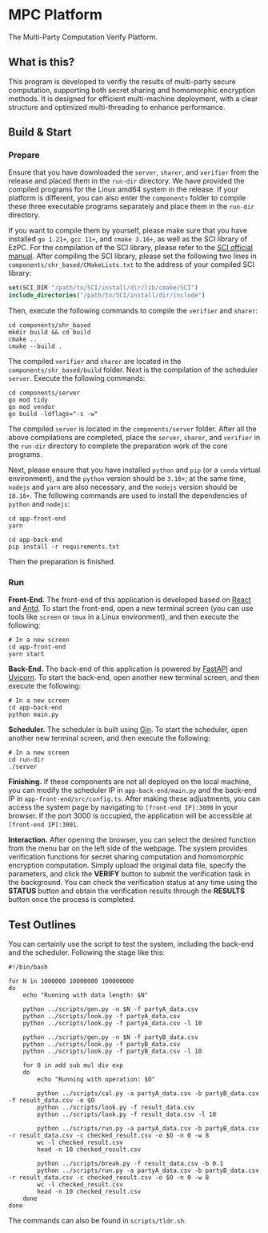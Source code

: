 # MPC Platform

The Multi-Party Computation Verify Platform.

## What is this?

This program is developed to verifiy the results of multi-party secure computation, supporting both secret sharing and homomorphic encryption methods. It is designed for efficient multi-machine deployment, with a clear structure and optimized multi-threading to enhance performance.

## Build & Start

### Prepare

Ensure that you have downloaded the `server`, `sharer`, and `verifier` from the release and placed them in the `run-dir` directory. We have provided the compiled programs for the Linux amd64 system in the release. If your platform is different, you can also enter the `components` folder to compile these three executable programs separately and place them in the `run-dir` directory.

If you want to compile them by yourself, please make sure that you have installed `go 1.21+`, `gcc 11+`, and `cmake 3.16+`, as well as the SCI library of EzPC. For the compilation of the SCI library, please refer to the [SCI official manual](https://github.com/mpc-msri/EzPC/tree/master/SCI#readme). After compiling the SCI library, please set the following two lines in `components/shr_based/CMakeLists.txt` to the address of your compiled SCI library:
```cmake
set(SCI_DIR "/path/to/SCI/install/dir/lib/cmake/SCI")
include_directories("/path/to/SCI/install/dir/include")
```
Then, execute the following commands to compile the `verifier` and `sharer`:
```shell
cd components/shr_based
mkdir build && cd build
cmake ..
cmake --build .
```
The compiled `verifier` and `sharer` are located in the `components/shr_based/build` folder. Next is the compilation of the scheduler `server`. Execute the following commands:
```shell
cd components/server
go mod tidy
go mod vendor
go build -ldflags="-s -w"
```
The compiled `server` is located in the `components/server` folder. After all the above compilations are completed, place the `server`, `sharer`, and `verifier` in the `run-dir` directory to complete the preparation work of the core programs.

Next, please ensure that you have installed `python` and `pip` (or a `conda` virtual environment), and the `python` version should be `3.10+`; at the same time, `nodejs` and `yarn` are also necessary, and the `nodejs` version should be `18.16+`. The following commands are used to install the dependencies of `python` and `nodejs`:
```shell
cd app-front-end
yarn

cd app-back-end
pip install -r requirements.txt
```
Then the preparation is finished.

### Run

**Front-End.** The front-end of this application is developed based on [React](https://github.com/facebook/react) and [Antd](https://github.com/ant-design/ant-design). To start the front-end, open a new terminal screen (you can use tools like `screen` or `tmux` in a Linux environment), and then execute the following:
```shell
# In a new screen
cd app-front-end
yarn start
```

**Back-End.** The back-end of this application is powered by [FastAPI](https://github.com/fastapi/fastapi) and [Uvicorn](https://github.com/encode/uvicorn). To start the back-end, open another new terminal screen, and then execute the following:
```shell
# In a new screen
cd app-back-end
python main.py
```

**Scheduler.** The scheduler is built using [Gin](https://github.com/gin-gonic/gin). To start the scheduler, open another new terminal screen, and then execute the following:
```shell
# In a new screen
cd run-dir
./server
```

**Finishing.** If these components are not all deployed on the local machine, you can modify the scheduler IP in `app-back-end/main.py` and the back-end IP in `app-front-end/src/config.ts`. After making these adjustments, you can access the system page by navigating to `[front-end IP]:3000` in your browser. If the port 3000 is occupied, the application will be accessible at `[front-end IP]:3001`.

**Interaction.** After opening the browser, you can select the desired function from the menu bar on the left side of the webpage. The system provides verification functions for secret sharing computation and homomorphic encryption computation. Simply upload the original data file, specify the parameters, and click the **VERIFY** button to submit the verification task in the background. You can check the verification status at any time using the **STATUS** button and obtain the verification results through the **RESULTS** button once the process is completed.

## Test Outlines

You can certainly use the script to test the system, including the back-end and the scheduler. Following the stage like this:
```shell
#!/bin/bash

for N in 1000000 10000000 100000000
do
    echo "Running with data length: $N"

    python ../scripts/gen.py -n $N -f partyA_data.csv
    python ../scripts/look.py -f partyA_data.csv
    python ../scripts/look.py -f partyA_data.csv -l 10

    python ../scripts/gen.py -n $N -f partyB_data.csv
    python ../scripts/look.py -f partyB_data.csv
    python ../scripts/look.py -f partyB_data.csv -l 10

    for O in add sub mul div exp
    do
        echo "Running with operation: $O"

        python ../scripts/cal.py -a partyA_data.csv -b partyB_data.csv -f result_data.csv -o $O
        python ../scripts/look.py -f result_data.csv
        python ../scripts/look.py -f result_data.csv -l 10

        python ../scripts/run.py -a partyA_data.csv -b partyB_data.csv -r result_data.csv -c checked_result.csv -o $O -n 0 -w 8
        wc -l checked_result.csv
        head -n 10 checked_result.csv

        python ../scripts/break.py -f result_data.csv -b 0.1
        python ../scripts/run.py -a partyA_data.csv -b partyB_data.csv -r result_data.csv -c checked_result.csv -o $O -n 0 -w 8
        wc -l checked_result.csv
        head -n 10 checked_result.csv
    done
done
```
The commands can also be found in `scripts/tldr.sh`.
